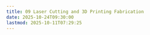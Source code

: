 ```yaml
---
title: 09 Laser Cutting and 3D Printing Fabrication
date: 2025-10-24T09:30:00
lastmod: 2025-10-11T07:29:25
---
```

